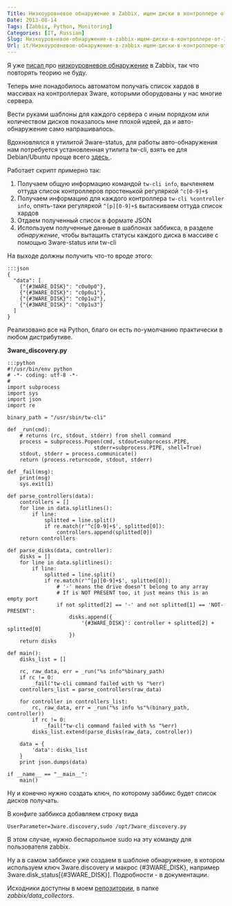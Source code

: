 ```yaml
---
Title: Низкоуровневое обнаружение в Zabbix, ищем диски в контроллере от 3ware
Date: 2013-08-14
Tags: [Zabbix, Python, Monitoring]
Categories: [IT, Russian]
Slug: Низкоуровневое-обнаружение-в-zabbix-ищем-диски-в-контроллере-от-3ware
Url: it/Низкоуровневое-обнаружение-в-zabbix-ищем-диски-в-контроллере-от-3ware
---
```


Я уже [ писал ](/it/Низкоуровневое-обнаружение-в-zabbix) про [низкоуровневое обнаружение](https://www.zabbix.com/documentation/ru/2.0/manual/discovery/low_level_discovery)
в Zabbix, так что повторять теорию не буду.

Теперь мне понадобилось автоматом получать список хардов в массивах
на контроллерах 3ware, которыми оборудованы у нас многие сервера.

Вести руками шаблоны для каждого сервера с иным порядком или количеством дисков
показалось мне плохой идеей, да и авто-обнаружение само напрашивалось.

Вдохновлялся я утилитой 3ware-status, для работы авто-обнаружения нам потребуется
установленная утилита tw-cli, взять ее для Debian/Ubuntu проще всего [ здесь ](http://hwraid.le-vert.net/).

Работает скрипт примерно так:

1. Получаем общую информацию командой `tw-cli info`, вычленяем оттуда список
   контроллеров простенькой регуляркой `^c[0-9]+$`
2. Получаем информацию для каждого контроллера `tw-cli %controller info`, опять-таки
   регуляркой `^[p][0-9]+$` вытаскиваем оттуда список хардов
3. Отдаем полученный список в формате JSON
4. Используем полученные данные в шаблонах заббикса, в разделе *обнаружение*,
   чтобы вытащить статусы каждого диска в массиве с помощью 3ware-status или tw-cli

На выходе должны получить что-то вроде этого:

    :::json
    {
      "data": [
        {"{#3WARE_DISK}": "c0u0p0"},
        {"{#3WARE_DISK}": "c0p0u1"},
        {"{#3WARE_DISK}": "c0p1u2"},
        {"{#3WARE_DISK}": "c0p1u3"}
      ]
    }

Реализовано все на Python, благо он есть по-умолчанию практически в любом дистрибутиве.

**3ware_discovery.py**

    :::python
    #!/usr/bin/env python
    # -*- coding: utf-8 -*-
    #
    import subprocess
    import sys
    import json
    import re

    binary_path = "/usr/sbin/tw-cli"

    def _run(cmd):
        # returns (rc, stdout, stderr) from shell command
        process = subprocess.Popen(cmd, stdout=subprocess.PIPE,
                                stderr=subprocess.PIPE, shell=True)
        stdout, stderr = process.communicate()
        return (process.returncode, stdout, stderr)

    def _fail(msg):
        print(msg)
        sys.exit(1)

    def parse_controllers(data):
        controllers = []
        for line in data.splitlines():
            if line:
                splitted = line.split()
                if re.match(r'^c[0-9]+$', splitted[0]):
                    controllers.append(splitted[0])
        return controllers

    def parse_disks(data, controller):
        disks = []
        for line in data.splitlines():
            if line:
                splitted = line.split()
                if re.match(r'^[p][0-9]+$', splitted[0]):
                    # '-' means the drive doesn't belong to any array
                    # If is NOT PRESENT too, it just means this is an empty port
                    if not splitted[2] == '-' and not splitted[1] == 'NOT-PRESENT':
                        disks.append({
                            '{#3WARE_DISK}': controller + splitted[2] + splitted[0]
                        })
        return disks

    def main():
        disks_list = []

        rc, raw_data, err = _run("%s info"%binary_path)
        if rc != 0:
            _fail("tw-cli command failed with %s "%err)
        controllers_list = parse_controllers(raw_data)

        for controller in controllers_list:
            rc, raw_data, err = _run("%s info %s"%(binary_path, controller))
            if rc != 0:
                _fail("tw-cli command failed with %s "%err)
            disks_list.extend(parse_disks(raw_data, controller))

        data = {
            'data': disks_list
        }
        print json.dumps(data)

    if __name__ == "__main__":
        main()


Ну и конечно нужно создать ключ, по которому заббикс будет список дисков получать.

В конфиге заббикса добавляем строку вида

    UserParameter=3ware.discovery,sudo /opt/3ware_discovery.py

В этом случае, нужно беспарольное sudo на эту команду для пользователя zabbix.

Ну а в самом заббиксе уже создаем в шаблоне обнаружение, в котором используем ключ
3ware.discovery и макрос {#3WARE\_DISK}, например 3ware.disk\_status[{#3WARE\_DISK}].
Подробности - в документации.

Исходники доступны в моем [репозитории](https://github.com/abulimov/utils), в папке *zabbix/data\_collectors*.
